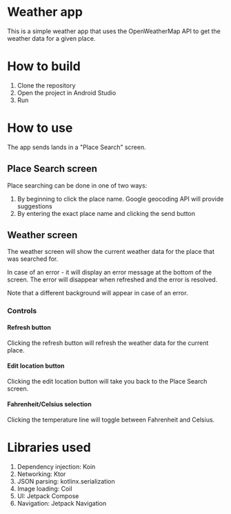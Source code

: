 # Weather app

This is a simple weather app that uses the OpenWeatherMap API to get the weather data for a given place.

# How to build

1. Clone the repository
2. Open the project in Android Studio
3. Run

# How to use

The app sends lands in a "Place Search" screen.

## Place Search screen

Place searching can be done in one of two ways:

1. By beginning to click the place name. Google geocoding API will provide suggestions
2. By entering the exact place name and clicking the send button

## Weather screen

The weather screen will show the current weather data for the place that was searched for.

In case of an error - it will display an error message at the bottom of the screen.
The error will disappear when refreshed and the error is resolved.

Note that a different background will appear in case of an error.

### Controls

#### Refresh button

Clicking the refresh button will refresh the weather data for the current place.

#### Edit location button

Clicking the edit location button will take you back to the Place Search screen.

#### Fahrenheit/Celsius selection

Clicking the temperature line will toggle between Fahrenheit and Celsius.

# Libraries used

1. Dependency injection: Koin
2. Networking: Ktor
3. JSON parsing: kotlinx.serialization
4. Image loading: Coil
5. UI: Jetpack Compose
6. Navigation: Jetpack Navigation

